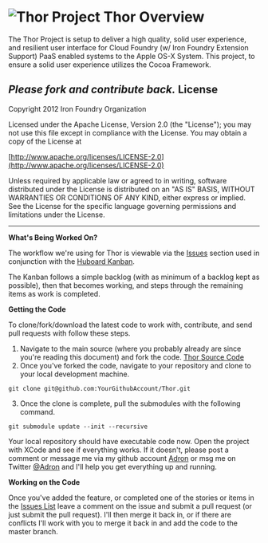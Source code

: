 ![Thor](http://adronhall.smugmug.com/Software/Software-Development/Pyrocumulus/i-NqSGc4m/0/S/Marvel-vs-Capcom-3-MVC3-S.jpg "Thor")
Project Thor Overview
===
The Thor Project is setup to deliver a high quality, solid user experience, and resilient user interface for Cloud Foundry (w/ Iron Foundry Extension Support) PaaS enabled systems to the Apple OS-X System. This project, to ensure a solid user experience utilizes the Cocoa Framework.

_**Please fork and contribute back.**_
License
---
Copyright 2012 Iron Foundry Organization

Licensed under the Apache License, Version 2.0 (the "License"); you may not use this file except in compliance with the License. You may obtain a copy of the License at

[http://www.apache.org/licenses/LICENSE-2.0](http://www.apache.org/licenses/LICENSE-2.0)

   Unless required by applicable law or agreed to in writing, software distributed under the License is distributed on an "AS IS" BASIS, WITHOUT WARRANTIES OR CONDITIONS OF ANY KIND, either express or implied. See the License for the specific language governing permissions and limitations under the License.

---
**What's Being Worked On?**

The workflow we're using for Thor is viewable via the [Issues](https://github.com/IronFoundry/Thor/issues) section used in conjunction with the [Huboard Kanban](http://huboard.com/IronFoundry/Thor/board).

The Kanban follows a simple backlog (with as minimum of a backlog kept as possible), then that becomes working, and steps through the remaining items as work is completed.

**Getting the Code**

To clone/fork/download the latest code to work with, contribute, and send pull requests with follow these steps.

 1. Navigate to the main source (where you probably already are since you're reading this document) and fork the code. [Thor Source Code](https://github.com/IronFoundry/Thor)
 2. Once you've forked the code, navigate to your repository and clone to your local development machine.

`git clone git@github.com:YourGithubAccount/Thor.git`

 3. Once the clone is complete, pull the submodules with the following command.

`git submodule update --init --recursive`

Your local repository should have executable code now. Open the project with XCode and see if everything works. If it doesn't, please post a comment or message me via my github account [Adron](https://github.com/Adron) or msg me on Twitter [@Adron](http://twitter.com/adron) and I'll help you get everything up and running.

**Working on the Code**

Once you've added the feature, or completed one of the stories or items in the [Issues List](https://github.com/IronFoundry/Thor/issues?state=open) leave a comment on the issue and submit a pull request (or just submit the pull request). I'll then merge it back in, or if there are conflicts I'll work with you to merge it back in and add the code to the master branch.
